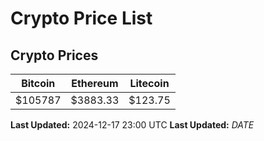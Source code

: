 # Crypto Price List

## Crypto Prices
| Bitcoin | Ethereum | Litecoin |
| ------- | -------- | -------- |
| $105787 | $3883.33 | $123.75 |
**Last Updated:** 2024-12-17 23:00 UTC
**Last Updated:** $DATE$
